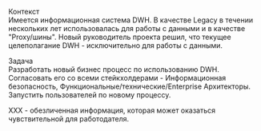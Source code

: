 Контекст  
Имеется информационная система DWH. В качестве Legacy в течении нескольких лет использовалась для работы с данными и в качестве "Proxy/шины". Новый руководитель проекта решил, что текущее целеполагание DWH - исключительно для работы с данными.

Задача  
Разработать новый бизнес процесс по использованию DWH.
Согласовать его со всеми стейкхолдерами - Информационная безопасность, Функциональные/технические/Enterprise Архитекторы.
Запустить пользователей по новому процессу.
  
XXX - обезличенная информация, которая может оказаться чувствительной для работодателя.